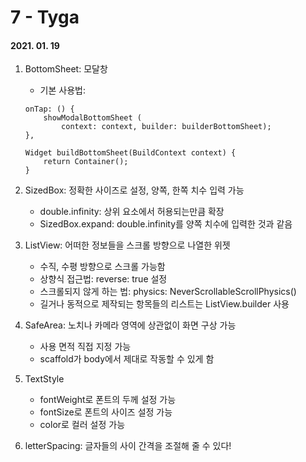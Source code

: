 7 - Tyga
========
#### 2021. 01. 19

1. BottomSheet: 모달창
    - 기본 사용법:
    ```
    onTap: () {
        showModalBottomSheet (
            context: context, builder: builderBottomSheet);
    },

    Widget buildBottomSheet(BuildContext context) {
        return Container();
    }
    ```
2. SizedBox: 정확한 사이즈로 설정, 양쪽, 한쪽 치수 입력 가능
    - double.infinity: 상위 요소에서 허용되는만큼 확장
    - SizedBox.expand: double.infinity를 양쪽 치수에 입력한 것과 같음

3. ListView: 어떠한 정보들을 스크롤 방향으로 나열한 위젯
    - 수직, 수평 방향으로 스크롤 가능함
    - 상향식 접근법: reverse: true 설정
    - 스크롤되지 않게 하는 법: physics: NeverScrollableScrollPhysics()
    - 길거나 동적으로 제작되는 항목들의 리스트는 ListView.builder 사용

4. SafeArea: 노치나 카메라 영역에 상관없이 화면 구상 가능
    - 사용 면적 직접 지정 가능
    - scaffold가 body에서 제대로 작동할 수 있게 함
    
5. TextStyle
    - fontWeight로 폰트의 두께 설정 가능
    - fontSize로 폰트의 사이즈 설정 가능
    - color로 컬러 설정 가능

6. letterSpacing: 글자들의 사이 간격을 조절해 줄 수 있다!
